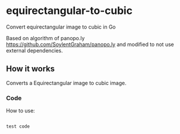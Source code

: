 # equirectangular-to-cubic
Convert equirectangular image to cubic in Go

Based on algorithm of panopo.ly https://github.com/SoylentGraham/panopo.ly and modified to not use external dependencies.

## How it works
Converts a Equirectangular image to cubic image.


### Code


How to use:
```go

test code

```
